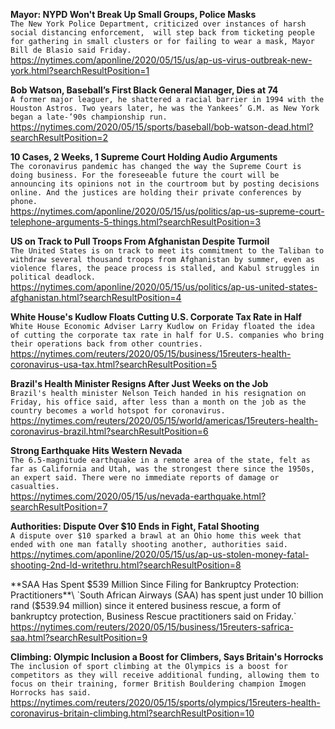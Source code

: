 **Mayor: NYPD Won't Break Up Small Groups, Police Masks**\
`The New York Police Department, criticized over instances of harsh social distancing enforcement,  will step back from ticketing people for gathering in small clusters or for failing to wear a mask, Mayor Bill de Blasio said Friday.`\
https://nytimes.com/aponline/2020/05/15/us/ap-us-virus-outbreak-new-york.html?searchResultPosition=1

**Bob Watson, Baseball’s First Black General Manager, Dies at 74**\
`A former major leaguer, he shattered a racial barrier in 1994 with the Houston Astros. Two years later, he was the Yankees’ G.M. as New York began a late-’90s championship run.`\
https://nytimes.com/2020/05/15/sports/baseball/bob-watson-dead.html?searchResultPosition=2

**10 Cases, 2 Weeks, 1 Supreme Court Holding Audio Arguments**\
`The coronavirus pandemic has changed the way the Supreme Court is doing business. For the foreseeable future the court will be announcing its opinions not in the courtroom but by posting decisions online. And the justices are holding their private conferences by phone. `\
https://nytimes.com/aponline/2020/05/15/us/politics/ap-us-supreme-court-telephone-arguments-5-things.html?searchResultPosition=3

**US on Track to Pull Troops From Afghanistan Despite Turmoil**\
`The United States is on track to meet its commitment to the Taliban to withdraw several thousand troops from Afghanistan by summer, even as violence flares, the peace process is stalled, and Kabul struggles in political deadlock.`\
https://nytimes.com/aponline/2020/05/15/us/politics/ap-us-united-states-afghanistan.html?searchResultPosition=4

**White House's Kudlow Floats Cutting U.S. Corporate Tax Rate in Half**\
`White House Economic Adviser Larry Kudlow on Friday floated the idea of cutting the corporate tax rate in half for U.S. companies who bring their operations back from other countries.`\
https://nytimes.com/reuters/2020/05/15/business/15reuters-health-coronavirus-usa-tax.html?searchResultPosition=5

**Brazil's Health Minister Resigns After Just Weeks on the Job**\
`Brazil's health minister Nelson Teich handed in his resignation on Friday, his office said, after less than a month on the job as the country becomes a world hotspot for coronavirus. `\
https://nytimes.com/reuters/2020/05/15/world/americas/15reuters-health-coronavirus-brazil.html?searchResultPosition=6

**Strong Earthquake Hits Western Nevada**\
`The 6.5-magnitude earthquake in a remote area of the state, felt as far as California and Utah, was the strongest there since the 1950s, an expert said. There were no immediate reports of damage or casualties.`\
https://nytimes.com/2020/05/15/us/nevada-earthquake.html?searchResultPosition=7

**Authorities: Dispute Over $10 Ends in Fight, Fatal Shooting**\
`A dispute over $10 sparked a brawl at an Ohio home this week that ended with one man fatally shooting another, authorities said.`\
https://nytimes.com/aponline/2020/05/15/us/ap-us-stolen-money-fatal-shooting-2nd-ld-writethru.html?searchResultPosition=8

**SAA Has Spent $539 Million Since Filing for Bankruptcy Protection: Practitioners**\
`South African Airways (SAA) has spent just under 10 billion rand ($539.94 million) since it entered business rescue, a form of bankruptcy protection, Business Rescue practitioners said on Friday.`\
https://nytimes.com/reuters/2020/05/15/business/15reuters-safrica-saa.html?searchResultPosition=9

**Climbing: Olympic Inclusion a Boost for Climbers, Says Britain's Horrocks**\
`The inclusion of sport climbing at the Olympics is a boost for competitors as they will receive additional funding, allowing them to focus on their training, former British Bouldering champion Imogen Horrocks has said.`\
https://nytimes.com/reuters/2020/05/15/sports/olympics/15reuters-health-coronavirus-britain-climbing.html?searchResultPosition=10


